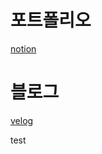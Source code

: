 # 포트폴리오

[notion](https://uncovered-wolverine-cd5.notion.site/14a6f8404f6a45f98366aa2ed63d3dd0)

# 블로그

[velog](https://velog.io/@hec8897)

<!---
hec8897/hec8897 is a ✨ special ✨ repository because its `README.md` (this file) appears on your GitHub profile.
You can click the Preview link to take a look at your changes.
--->

test
